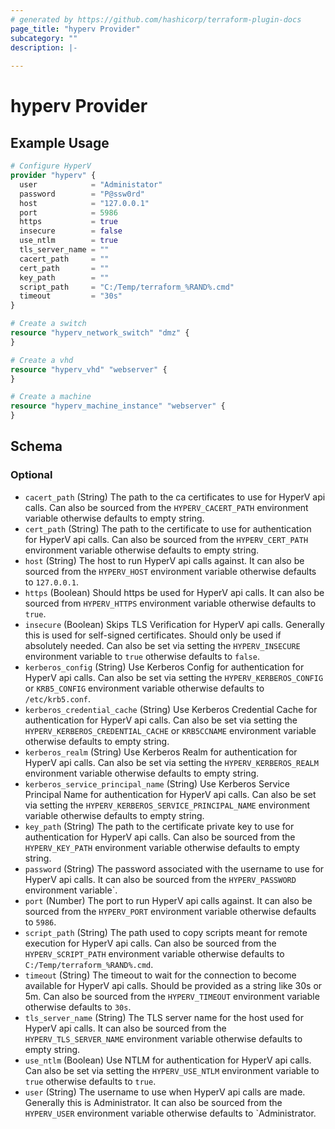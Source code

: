 ```yaml
---
# generated by https://github.com/hashicorp/terraform-plugin-docs
page_title: "hyperv Provider"
subcategory: ""
description: |-
  
---
```


# hyperv Provider



## Example Usage

```terraform
# Configure HyperV
provider "hyperv" {
  user            = "Administator"
  password        = "P@ssw0rd"
  host            = "127.0.0.1"
  port            = 5986
  https           = true
  insecure        = false
  use_ntlm        = true
  tls_server_name = ""
  cacert_path     = ""
  cert_path       = ""
  key_path        = ""
  script_path     = "C:/Temp/terraform_%RAND%.cmd"
  timeout         = "30s"
}

# Create a switch
resource "hyperv_network_switch" "dmz" {
}

# Create a vhd
resource "hyperv_vhd" "webserver" {
}

# Create a machine
resource "hyperv_machine_instance" "webserver" {
}
```

<!-- schema generated by tfplugindocs -->
## Schema

### Optional

- `cacert_path` (String) The path to the ca certificates to use for HyperV api calls. Can also be sourced from the `HYPERV_CACERT_PATH` environment variable otherwise defaults to empty string.
- `cert_path` (String) The path to the certificate to use for authentication for HyperV api calls. Can also be sourced from the `HYPERV_CERT_PATH` environment variable otherwise defaults to empty string.
- `host` (String) The host to run HyperV api calls against. It can also be sourced from the `HYPERV_HOST` environment variable otherwise defaults to `127.0.0.1`.
- `https` (Boolean) Should https be used for HyperV api calls. It can also be sourced from `HYPERV_HTTPS` environment variable otherwise defaults to `true`.
- `insecure` (Boolean) Skips TLS Verification for HyperV api calls. Generally this is used for self-signed certificates. Should only be used if absolutely needed. Can also be set via setting the `HYPERV_INSECURE` environment variable to `true` otherwise defaults to `false`.
- `kerberos_config` (String) Use Kerberos Config for authentication for HyperV api calls. Can also be set via setting the `HYPERV_KERBEROS_CONFIG` or `KRB5_CONFIG` environment variable otherwise defaults to `/etc/krb5.conf`.
- `kerberos_credential_cache` (String) Use Kerberos Credential Cache for authentication for HyperV api calls. Can also be set via setting the `HYPERV_KERBEROS_CREDENTIAL_CACHE` or `KRB5CCNAME` environment variable otherwise defaults to empty string.
- `kerberos_realm` (String) Use Kerberos Realm for authentication for HyperV api calls. Can also be set via setting the `HYPERV_KERBEROS_REALM` environment variable otherwise defaults to empty string.
- `kerberos_service_principal_name` (String) Use Kerberos Service Principal Name for authentication for HyperV api calls. Can also be set via setting the `HYPERV_KERBEROS_SERVICE_PRINCIPAL_NAME` environment variable otherwise defaults to empty string.
- `key_path` (String) The path to the certificate private key to use for authentication for HyperV api calls. Can also be sourced from the `HYPERV_KEY_PATH` environment variable otherwise defaults to empty string.
- `password` (String) The password associated with the username to use for HyperV api calls. It can also be sourced from the `HYPERV_PASSWORD` environment variable`.
- `port` (Number) The port to run HyperV api calls against. It can also be sourced from the `HYPERV_PORT` environment variable otherwise defaults to `5986`.
- `script_path` (String) The path used to copy scripts meant for remote execution for HyperV api calls. Can also be sourced from the `HYPERV_SCRIPT_PATH` environment variable otherwise defaults to `C:/Temp/terraform_%RAND%.cmd`.
- `timeout` (String) The timeout to wait for the connection to become available for HyperV api calls. Should be provided as a string like 30s or 5m. Can also be sourced from the `HYPERV_TIMEOUT` environment variable otherwise defaults to `30s`.
- `tls_server_name` (String) The TLS server name for the host used for HyperV api calls. It can also be sourced from the `HYPERV_TLS_SERVER_NAME` environment variable otherwise defaults to empty string.
- `use_ntlm` (Boolean) Use NTLM for authentication for HyperV api calls. Can also be set via setting the `HYPERV_USE_NTLM` environment variable to `true` otherwise defaults to `true`.
- `user` (String) The username to use when HyperV api calls are made. Generally this is Administrator. It can also be sourced from the `HYPERV_USER` environment variable otherwise defaults to `Administrator.
